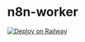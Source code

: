 # n8n-worker
[![Deploy on Railway](https://railway.app/button.svg)](https://railway.app/template/EfkjX2?referralCode=lJoDnn)
 

